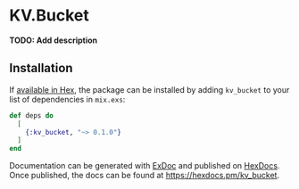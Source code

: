 # KV.Bucket

**TODO: Add description**

## Installation

If [available in Hex](https://hex.pm/docs/publish), the package can be installed
by adding `kv_bucket` to your list of dependencies in `mix.exs`:

```elixir
def deps do
  [
    {:kv_bucket, "~> 0.1.0"}
  ]
end
```

Documentation can be generated with [ExDoc](https://github.com/elixir-lang/ex_doc)
and published on [HexDocs](https://hexdocs.pm). Once published, the docs can
be found at <https://hexdocs.pm/kv_bucket>.

